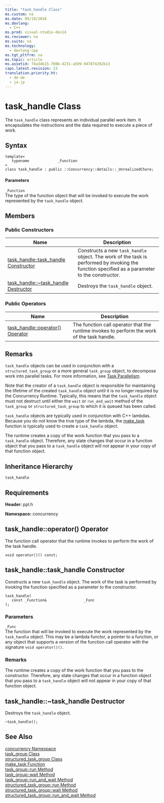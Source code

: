 ```yaml
---
title: "task_handle Class"
ms.custom: na
ms.date: 09/19/2016
ms.devlang: 
  - C++
ms.prod: visual-studio-dev14
ms.reviewer: na
ms.suite: na
ms.technology: 
  - devlang-cpp
ms.tgt_pltfrm: na
ms.topic: article
ms.assetid: 74a34b15-708b-4231-a509-947874292b13
caps.latest.revision: 23
translation.priority.ht: 
  - de-de
  - ja-jp
---
```

# task_handle Class
The             `task_handle` class represents an individual parallel work item. It encapsulates the instructions and the data required to execute a piece of work.  
  
## Syntax  
  
```  
template<  
   typename             _Function  
>  
class task_handle : public ::Concurrency::details::_UnrealizedChore;  
```  
  
#### Parameters  
 `_Function`  
 The type of the function object that will be invoked to execute the work represented by the                         `task_handle` object.  
  
## Members  
  
### Public Constructors  
  
|Name|Description|  
|----------|-----------------|  
|[task_handle::task_handle Constructor](#task_handle__task_handle_constructor)|Constructs a new                                         `task_handle` object. The work of the task is performed by invoking the function specified as a parameter to the constructor.|  
|[task_handle::~task_handle Destructor](#task_handle___dtortask_handle_destructor)|Destroys the                                         `task_handle` object.|  
  
### Public Operators  
  
|Name|Description|  
|----------|-----------------|  
|[task_handle::operator() Operator](#task_handle__operator___operator)|The function call operator that the runtime invokes to perform the work of the task handle.|  
  
## Remarks  
 `task_handle` objects can be used in conjunction with a                 `structured_task_group` or a more general                 `task_group` object, to decompose work into parallel tasks. For more information, see                 [Task Parallelism](../vs140/Task-Parallelism--Concurrency-Runtime-.md).  
  
 Note that the creator of a                 `task_handle` object is responsible for maintaining the lifetime of the created                 `task_handle` object until it is no longer required by the Concurrency Runtime. Typically, this means that the                 `task_handle` object must not destruct until either the                 `wait` or                 `run_and_wait` method of the                 `task_group` or                 `structured_task_group` to which it is queued has been called.  
  
 `task_handle` objects are typically used in conjunction with C++ lambdas. Because you do not know the true type of the lambda, the                 [make_task](concurrency_namespace_Functions) function is typically used to create a                 `task_handle` object.  
  
 The runtime creates a copy of the work function that you pass to a                 `task_handle` object. Therefore, any state changes that occur in a function object that you pass to a                 `task_handle` object will not appear in your copy of that function object.  
  
## Inheritance Hierarchy  
 `task_handle`  
  
## Requirements  
 **Header:** ppl.h  
  
 **Namespace:** concurrency  
  
##  <a name="task_handle__operator___operator"></a>  task_handle::operator() Operator  
 The function call operator that the runtime invokes to perform the work of the task handle.  
  
```  
void operator()() const;  
```  
  
##  <a name="task_handle__task_handle_constructor"></a>  task_handle::task_handle Constructor  
 Constructs a new                 `task_handle` object. The work of the task is performed by invoking the function specified as a parameter to the constructor.  
  
```  
task_handle(  
   const _Function&                 _Func  
);  
```  
  
### Parameters  
 `_Func`  
 The function that will be invoked to execute the work represented by the                                 `task_handle` object. This may be a lambda functor, a pointer to a function, or any object that supports a version of the function call operator with the signature                                 `void operator()()`.  
  
### Remarks  
 The runtime creates a copy of the work function that you pass to the constructor. Therefore, any state changes that occur in a function object that you pass to a                         `task_handle` object will not appear in your copy of that function object.  
  
##  <a name="task_handle___dtortask_handle_destructor"></a>  task_handle::~task_handle Destructor  
 Destroys the                 `task_handle` object.  
  
```  
~task_handle();  
```  
  
## See Also  
 [concurrency Namespace](../vs140/concurrency-Namespace.md)   
 [task_group Class](../vs140/task_group-Class.md)   
 [structured_task_group Class](../vs140/structured_task_group-Class.md)   
 [make_task Function](concurrency_namespace_Functions)   
 [task_group::run Method](../vs140/task_group-Class.md#task_group__run_method)   
 [task_group::wait Method](../vs140/task_group-Class.md#task_group__wait_method)   
 [task_group::run_and_wait Method](../vs140/task_group-Class.md#task_group__run_and_wait_method)   
 [structured_task_group::run Method](../vs140/structured_task_group-Class.md#structured_task_group__run_method)   
 [structured_task_group::wait Method](../vs140/structured_task_group-Class.md#structured_task_group__wait_method)   
 [structured_task_group::run_and_wait Method](../vs140/structured_task_group-Class.md#structured_task_group__run_and_wait_method)